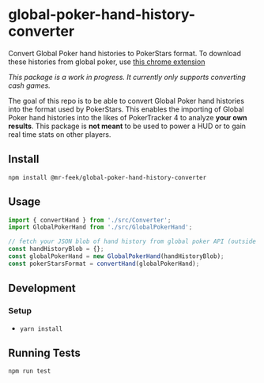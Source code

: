 # global-poker-hand-history-converter
Convert Global Poker hand histories to PokerStars format.  To download these histories from global poker, use [this chrome extension](https://github.com/mr-feek/global-poker-hand-history-converter-chrome-extension)

*This package is a work in progress. It currently only supports converting cash games.*

 The goal of this repo is to be able to convert Global Poker hand histories into the format used by PokerStars. This enables the importing of Global Poker hand histories into the likes of PokerTracker 4 to analyze **your own results**. This package is **not meant** to be used to power a HUD or to gain real time stats on other players.

 
 
 ## Install
 `npm install @mr-feek/global-poker-hand-history-converter`
 
 ## Usage
 ```javascript
 import { convertHand } from './src/Converter';
 import GlobalPokerHand from './src/GlobalPokerHand';
 
 // fetch your JSON blob of hand history from global poker API (outside the scope of this package)
 const handHistoryBlob = {};
 const globalPokerHand = new GlobalPokerHand(handHistoryBlob);
 const pokerStarsFormat = convertHand(globalPokerHand);
 ```
 ## Development
 ### Setup
 - `yarn install`
## Running Tests
`npm run test`
